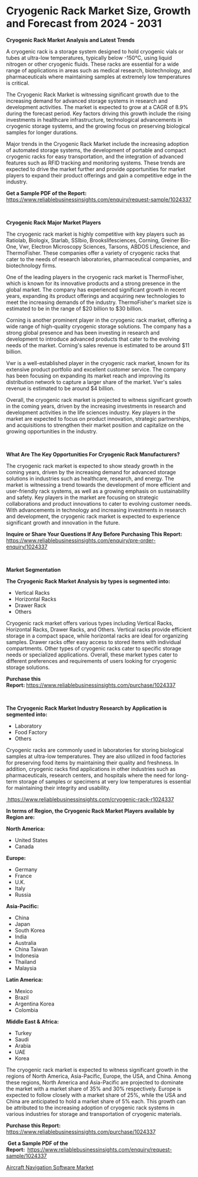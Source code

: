 <p><h1>Cryogenic Rack Market Size, Growth and Forecast from 2024 - 2031</h1></p><p><strong>Cryogenic Rack Market Analysis and Latest Trends</strong></p>
<p><p>A cryogenic rack is a storage system designed to hold cryogenic vials or tubes at ultra-low temperatures, typically below -150°C, using liquid nitrogen or other cryogenic fluids. These racks are essential for a wide range of applications in areas such as medical research, biotechnology, and pharmaceuticals where maintaining samples at extremely low temperatures is critical.</p><p>The Cryogenic Rack Market is witnessing significant growth due to the increasing demand for advanced storage systems in research and development activities. The market is expected to grow at a CAGR of 8.9% during the forecast period. Key factors driving this growth include the rising investments in healthcare infrastructure, technological advancements in cryogenic storage systems, and the growing focus on preserving biological samples for longer durations.</p><p>Major trends in the Cryogenic Rack Market include the increasing adoption of automated storage systems, the development of portable and compact cryogenic racks for easy transportation, and the integration of advanced features such as RFID tracking and monitoring systems. These trends are expected to drive the market further and provide opportunities for market players to expand their product offerings and gain a competitive edge in the industry.</p></p>
<p><strong>Get a Sample PDF of the Report:&nbsp;</strong> <a href="https://www.reliablebusinessinsights.com/enquiry/request-sample/1024337">https://www.reliablebusinessinsights.com/enquiry/request-sample/1024337</a></p>
<p>&nbsp;</p>
<p><strong>Cryogenic Rack Major Market Players</strong></p>
<p><p>The cryogenic rack market is highly competitive with key players such as Ratiolab, Biologix, Starlab, SSIbio, Brookslifesciences, Corning, Greiner Bio-One, Vwr, Electron Microscopy Sciences, Tarsons, ABDOS Lifescience, and ThermoFisher. These companies offer a variety of cryogenic racks that cater to the needs of research laboratories, pharmaceutical companies, and biotechnology firms.</p><p>One of the leading players in the cryogenic rack market is ThermoFisher, which is known for its innovative products and a strong presence in the global market. The company has experienced significant growth in recent years, expanding its product offerings and acquiring new technologies to meet the increasing demands of the industry. ThermoFisher's market size is estimated to be in the range of $20 billion to $30 billion.</p><p>Corning is another prominent player in the cryogenic rack market, offering a wide range of high-quality cryogenic storage solutions. The company has a strong global presence and has been investing in research and development to introduce advanced products that cater to the evolving needs of the market. Corning's sales revenue is estimated to be around $11 billion.</p><p>Vwr is a well-established player in the cryogenic rack market, known for its extensive product portfolio and excellent customer service. The company has been focusing on expanding its market reach and improving its distribution network to capture a larger share of the market. Vwr's sales revenue is estimated to be around $4 billion.</p><p>Overall, the cryogenic rack market is projected to witness significant growth in the coming years, driven by the increasing investments in research and development activities in the life sciences industry. Key players in the market are expected to focus on product innovation, strategic partnerships, and acquisitions to strengthen their market position and capitalize on the growing opportunities in the industry.</p></p>
<p>&nbsp;</p>
<p><strong>What Are The Key Opportunities For Cryogenic Rack Manufacturers?</strong></p>
<p><p>The cryogenic rack market is expected to show steady growth in the coming years, driven by the increasing demand for advanced storage solutions in industries such as healthcare, research, and energy. The market is witnessing a trend towards the development of more efficient and user-friendly rack systems, as well as a growing emphasis on sustainability and safety. Key players in the market are focusing on strategic collaborations and product innovations to cater to evolving customer needs. With advancements in technology and increasing investments in research and development, the cryogenic rack market is expected to experience significant growth and innovation in the future.</p></p>
<p><strong>Inquire or Share Your Questions If Any Before Purchasing This Report:</strong> <a href="https://www.reliablebusinessinsights.com/enquiry/pre-order-enquiry/1024337">https://www.reliablebusinessinsights.com/enquiry/pre-order-enquiry/1024337</a></p>
<p>&nbsp;</p>
<p><strong>Market Segmentation</strong></p>
<p><strong>The Cryogenic Rack Market Analysis by types is segmented into:</strong></p>
<p><ul><li>Vertical Racks</li><li>Horizontal Racks</li><li>Drawer Rack</li><li>Others</li></ul></p>
<p><p>Cryogenic rack market offers various types including Vertical Racks, Horizontal Racks, Drawer Racks, and Others. Vertical racks provide efficient storage in a compact space, while horizontal racks are ideal for organizing samples. Drawer racks offer easy access to stored items with individual compartments. Other types of cryogenic racks cater to specific storage needs or specialized applications. Overall, these market types cater to different preferences and requirements of users looking for cryogenic storage solutions.</p></p>
<p><strong>Purchase this Report:&nbsp;</strong><a href="https://www.reliablebusinessinsights.com/purchase/1024337">https://www.reliablebusinessinsights.com/purchase/1024337</a></p>
<p>&nbsp;</p>
<p><strong>The Cryogenic Rack Market Industry Research by Application is segmented into:</strong></p>
<p><ul><li>Laboratory</li><li>Food Factory</li><li>Others</li></ul></p>
<p><p>Cryogenic racks are commonly used in laboratories for storing biological samples at ultra-low temperatures. They are also utilized in food factories for preserving food items by maintaining their quality and freshness. In addition, cryogenic racks find applications in other industries such as pharmaceuticals, research centers, and hospitals where the need for long-term storage of samples or specimens at very low temperatures is essential for maintaining their integrity and usability.</p></p>
<p><a href="https://www.reliablebusinessinsights.com/cryogenic-rack-r1024337">&nbsp;https://www.reliablebusinessinsights.com/cryogenic-rack-r1024337</a></p>
<p><strong>In terms of Region, the Cryogenic Rack Market Players available by Region are:</strong></p>
<p>
    <p> <strong> North America: </strong>
        <ul>
            <li>United States</li>
            <li>Canada</li>
        </ul>
        </p> 
    <p> <strong> Europe: </strong>
        <ul>
            <li>Germany</li>
            <li>France</li>
            <li>U.K.</li>
            <li>Italy</li>
            <li>Russia</li>
        </ul>
        </p> 
    <p> <strong> Asia-Pacific: </strong>
        <ul>
            <li>China</li>
            <li>Japan</li>
            <li>South Korea</li>
            <li>India</li>
            <li>Australia</li>
            <li>China Taiwan</li>
            <li>Indonesia</li>
            <li>Thailand</li>
            <li>Malaysia</li>
        </ul>
        </p> 
    <p> <strong> Latin America: </strong>
        <ul>
            <li>Mexico</li>
            <li>Brazil</li>
            <li>Argentina Korea</li>
            <li>Colombia</li>
        </ul>
        </p> 
    <p> <strong> Middle East & Africa: </strong>
        <ul>
            <li>Turkey</li>
            <li>Saudi</li>
            <li>Arabia</li>
            <li>UAE</li>
            <li>Korea</li>
        </ul>
    </p>
    </p>
<p><p>The cryogenic rack market is expected to witness significant growth in the regions of North America, Asia-Pacific, Europe, the USA, and China. Among these regions, North America and Asia-Pacific are projected to dominate the market with a market share of 35% and 30% respectively. Europe is expected to follow closely with a market share of 25%, while the USA and China are anticipated to hold a market share of 5% each. This growth can be attributed to the increasing adoption of cryogenic rack systems in various industries for storage and transportation of cryogenic materials.</p></p>
<p><strong>Purchase this Report: </strong><a href="https://www.reliablebusinessinsights.com/purchase/1024337">https://www.reliablebusinessinsights.com/purchase/1024337</a></p>
<p>&nbsp;<strong>Get a Sample PDF of the Report:&nbsp;&nbsp;</strong><a href="https://www.reliablebusinessinsights.com/enquiry/request-sample/1024337">https://www.reliablebusinessinsights.com/enquiry/request-sample/1024337</a></p>
<p><strong></strong></p>
<p><p><a href="https://github.com/vregtldg37/Market-Research-Report-List-1/blob/main/aircraft-navigation-software-market.md">Aircraft Navigation Software Market</a></p></p>